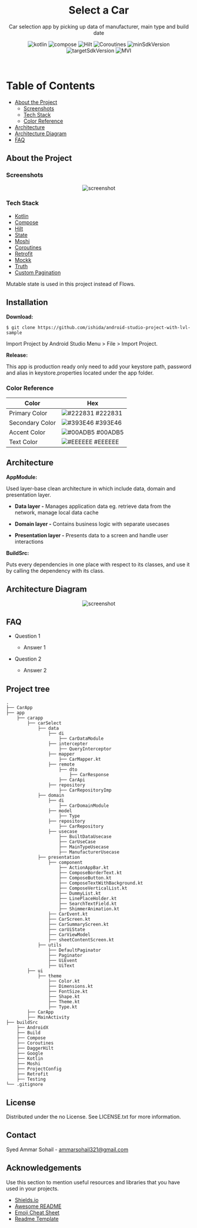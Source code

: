 <div align="center">

  <h1>Select a Car</h1>
  
  <p>
    Car selection app by picking up data of manufacturer, main type and build date 
  </p>
  
  
<!-- Badges -->
![kotlin](https://img.shields.io/badge/Kotlin-1.6.10-white.svg?style=for-the-badge&labelColor=7E57C2)
![compose](https://img.shields.io/badge/Compose-1.2.0-white.svg?style=for-the-badge&labelColor=5C6BC0)
![Hilt](https://img.shields.io/badge/Hilt-2.40-white.svg?style=for-the-badge&labelColor=42A5F5)
![Coroutines](https://img.shields.io/badge/Coroutines-1.6.0-white.svg?style=for-the-badge&labelColor=26C6DA)
![minSdkVersion](https://img.shields.io/badge/MinSdkVersion-21-white.svg?style=for-the-badge&labelColor=26A69A)
![targetSdkVersion](https://img.shields.io/badge/TargetSdkVersion-31-white.svg?style=for-the-badge&labelColor=66BB6A)
![MVI](https://img.shields.io/badge/CleanCode-MVI-white.svg?style=for-the-badge&labelColor=FFCA28)
   
</div>

<br />

<!-- Table of Contents -->
# Table of Contents

- [About the Project](#about-the-project)
  * [Screenshots](#screenshots)
  * [Tech Stack](#tech-stack)
  * [Color Reference](#color-reference)
- [Architecture](#Architecture)
- [Architecture Diagram](#Architecture-Diagram)
- [FAQ](#faq)

  

<!-- About the Project -->
## About the Project


<!-- Screenshots -->
### Screenshots

<div align="center"> 
  <img src="https://drive.google.com/uc?export=view&id=1oG-oo9OEOGlT-hPSv3v52t6U2Jj_7RLN" alt="screenshot" />
</div>


<!-- TechStack -->
### Tech Stack
    
* [Kotlin](https://kotlinlang.org/docs/home.html)
* [Compose](https://developer.android.com/jetpack/compose/documentation)
* [Hilt](https://developer.android.com/training/dependency-injection/hilt-android)
* [State](https://developer.android.com/reference/kotlin/androidx/compose/runtime/MutableState)
* [Moshi](https://github.com/square/moshi)
* [Coroutines](https://developer.android.com/kotlin/coroutines) 
* [Retrofit](https://square.github.io/retrofit/) 
* [Mockk](https://mockk.io/)
* [Truth](https://truth.dev/)
* [Custom Pagination]()

Mutable state is used in this project instead of Flows.


## Installation

**Download:**

    $ git clone https://github.com/ishida/android-studio-project-with-lvl-sample

Import Project by Android Studio Menu > File > Import Project.

**Release:**

This app is production ready only need to add your keystore path, password and alias in keystore.properties located under the app folder.

<!-- Color Reference -->
### Color Reference

| Color             | Hex                                                                |
| ----------------- | ------------------------------------------------------------------ |
| Primary Color | ![#222831](https://via.placeholder.com/10/222831?text=+) #222831 |
| Secondary Color | ![#393E46](https://via.placeholder.com/10/393E46?text=+) #393E46 |
| Accent Color | ![#00ADB5](https://via.placeholder.com/10/00ADB5?text=+) #00ADB5 |
| Text Color | ![#EEEEEE](https://via.placeholder.com/10/EEEEEE?text=+) #EEEEEE |


<!-- Architecture -->
## Architecture

**AppModule:**

Used layer-base clean architecture in which include data, domain and presentation layer.

- **Data layer -** Manages application data eg. retrieve data from the network, manage local data cache

- **Domain layer -** Contains business logic with separate usecases

- **Presentation layer -** Presents data to a screen and handle user interactions

**BuildSrc:**

Puts every dependencies in one place with respect to its classes, and use it by calling the dependency with its class.


<!-- Architecture Diagram -->
## Architecture Diagram

<div align="center"> 
  <img src="https://drive.google.com/uc?export=view&id=1oG-oo9OEOGlT-hPSv3v52t6U2Jj_7RLN" alt="screenshot" />
</div>


<!-- FAQ -->
## FAQ

- Question 1

  + Answer 1

- Question 2

  + Answer 2
  
  
<!-- Project tree -->
## Project tree

```text
.
├── CarApp
├── app
    ├── carapp
        ├── carSelect
            ├── data
                ├── di
                    ├── CarDataModule
                ├── intercepter
                    ├── QueryInterceptor
                ├── mapper
                    ├── CarMapper.kt
                ├── remote
                    ├── dto
                        ├── CarResponse
                    ├── CarApi
                ├── repository
                    ├── CarRepositoryImp
            ├── domain
                ├── di
                    ├── CarDomainModule
                ├── model
                    ├── Type
                ├── repository
                    ├── CarRepository
                ├── usecase
                    ├── BuiltDataUsecase
                    ├── CarUseCase
                    ├── MainTypeUsecase
                    ├── ManufacturerUsecase
            ├── presentation
                ├── component
                    ├── ActionAppBar.kt
                    ├── ComposeBorderText.kt
                    ├── ComposeButton.kt
                    ├── ComposeTextWithBackground.kt
                    ├── ComposeVerticalList.kt
                    ├── DummyList.kt
                    ├── LinePlaceHolder.kt
                    ├── SearchTextField.kt
                    ├── ShimmerAnimation.kt
                ├── CarEvent.kt
                ├── CarScreen.kt
                ├── CarSummaryScreen.kt
                ├── carUiState
                ├── CarViewModel
                ├── sheetContentScreen.kt
            ├── utils
                ├── DefaultPaginator
                ├── Paginator
                ├── UiEvent
                ├── UiText
        ├── ui
            ├── theme
                ├── Color.kt
                ├── Dimensions.kt
                ├── FontSize.kt
                ├── Shape.kt
                ├── Theme.kt
                ├── Type.kt
        ├── CarApp
        ├── MainActivity
├── buildSrc
    ├── AndroidX
    ├── Build
    ├── Compose
    ├── Coroutines
    ├── DaggerHilt
    ├── Google
    ├── Kotlin
    ├── Moshi
    ├── ProjectConfig
    ├── Retrofit
    ├── Testing
└── .gitignore

```  


<!-- License -->
## License

Distributed under the no License. See LICENSE.txt for more information.


<!-- Contact -->
## Contact

Syed Ammar Sohail - ammarsohail321@gmail.com


<!-- Acknowledgments -->
## Acknowledgements

Use this section to mention useful resources and libraries that you have used in your projects.

 - [Shields.io](https://shields.io/)
 - [Awesome README](https://github.com/matiassingers/awesome-readme)
 - [Emoji Cheat Sheet](https://github.com/ikatyang/emoji-cheat-sheet/blob/master/README.md#travel--places)
 - [Readme Template](https://github.com/othneildrew/Best-README-Template)
